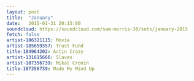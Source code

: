 ```yaml
---
layout: post
title:  "January"
date:   2015-01-31 20:15:00
soundcloud: https://soundcloud.com/sam-morris-30/sets/january-2015
fetch: false
artist-186321115: Movie
artist-185659357: Trust Fund
title-184964202: Actin Crazy
artist-131615666: Slaves
artist-187356739: Mikal Cronin
title-187356739: Made My Mind Up
---
```

